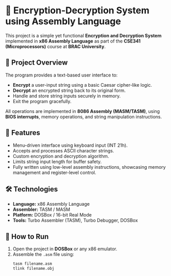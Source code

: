 # 🔐 Encryption-Decryption System using Assembly Language

This project is a simple yet functional **Encryption and Decryption System** implemented in **x86 Assembly Language** as part of the **CSE341 (Microprocessors)** course at **BRAC University**.

## 📌 Project Overview

The program provides a text-based user interface to:
- **Encrypt** a user-input string using a basic Caesar cipher-like logic.
- **Decrypt** an encrypted string back to its original form.
- Handle and store string inputs securely in memory.
- Exit the program gracefully.

All operations are implemented in **8086 Assembly (MASM/TASM)**, using **BIOS interrupts**, memory operations, and string manipulation instructions.

## 🧠 Features

- Menu-driven interface using keyboard input (INT 21h).
- Accepts and processes ASCII character strings.
- Custom encryption and decryption algorithm.
- Limits string input length for buffer safety.
- Fully written using low-level assembly instructions, showcasing memory management and register-level control.

## 🛠 Technologies

- **Language:** x86 Assembly Language
- **Assembler:** TASM / MASM
- **Platform:** DOSBox / 16-bit Real Mode
- **Tools:** Turbo Assembler (TASM), Turbo Debugger, DOSBox

## 🚀 How to Run

1. Open the project in **DOSBox** or any x86 emulator.
2. Assemble the `.asm` file using:
   ```bash
   tasm filename.asm
   tlink filename.obj
